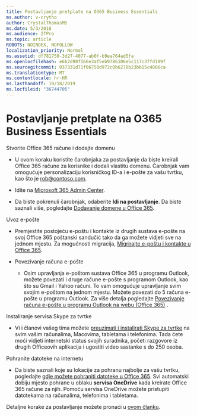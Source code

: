 ```yaml
---
title: Postavljanje pretplate na O365 Business Essentials
ms.author: v-crytho
author: CrystalThomasMS
ms.date: 5/3/2018
ms.audience: ITPro
ms.topic: article
ROBOTS: NOINDEX, NOFOLLOW
localization_priority: Normal
ms.assetid: df781750-3d27-4077-ab0f-b9ea764ad5fa
ms.openlocfilehash: e6b2d98f166e3af5eb9786106e5c117c3ffd109f
ms.sourcegitcommit: 037331d71f06750d972c0b6278b23bb15c4806ca
ms.translationtype: MT
ms.contentlocale: hr-HR
ms.lasthandoff: 10/18/2019
ms.locfileid: "36744705"
---
```

# <a name="setting-up-your-o365-business-essentials-subscription"></a>Postavljanje pretplate na O365 Business Essentials

Stvorite Office 365 račune i dodajte domenu
  
- U ovom koraku koristite čarobnjaka za postavljanje da biste kreirali Office 365 račune za korisnike i dodali vlastitu domenu. Čarobnjak vam omogućuje personalizaciju korisničkog ID-a i e-pošte za vašu tvrtku, kao što je [rob@contoso.com](mailto:rob@contoso.com).
    
- Idite na [Microsoft 365 Admin Center](https://login.partner.microsoftonline.cn/).
    
- Da biste pokrenuli čarobnjak, odaberite **Idi na postavljanje**. Da biste saznali više, pogledajte [Dodavanje domene u Office 365](https://docs.microsoft.com/office365/admin/setup/add-domain).
    
Uvoz e-pošte
  
- Premjestite postojeću e-poštu i kontakte iz drugih sustava e-pošte na svoj Office 365 poštanski sandučić tako da ga možete vidjeti sve na jednom mjestu. Za mogućnosti migracija, [Migrirajte e-poštu i kontakte u Office 365](https://docs.microsoft.com/office365/admin/setup/migrate-email-and-contacts-admin).
    
- Povezivanje računa e-pošte
    
  - Osim upravljanja e-poštom sustava Office 365 u programu Outlook, možete povezati i druge račune e-pošte s programom Outlook, kao što su Gmail i Yahoo računi. To vam omogućuje upravljanje svim svojim e-poštom na jednom mjestu. Možete povezati do 5 računa e-pošte u programu Outlook. Za više detalja pogledajte [Povezivanje računa e-pošte u programu Outlook na webu (Office 365)](https://support.office.com/Article/Connect-email-accounts-in-Outlook-on-the-web-Office-365-d7012ff0-924f-4f78-8aca-c3912d886c4d) . 
    
Instaliranje servisa Skype za tvrtke
  
- Vi i članovi vašeg tima možete [preuzimati i instalirati Skype za tvrtke](https://support.office.com/Article/download-and-install-Skype-for-Business-8a0d4da8-9d58-44f9-9759-5c8f340cb3fb) na svim vašim računalima, Macovima, tabletama i telefonima. Tada ćete moći vidjeti internetski status svojih suradnika, početi razgovore iz drugih Officeovih aplikacija i ugostiti video sastanke s do 250 osoba. 
    
Pohranite datoteke na internetu
  
- Da biste saznali koje su lokacije za pohranu najbolje za vašu tvrtku, pogledajte [gdje možete pohraniti datoteke u Office 365](https://support.office.com/article/c7c20284-bc94-47f4-9728-d28e9daf0790.aspx). Svi automatski dobiju mjesto pohrane u oblaku **servisa OneDrive** kada kreirate Office 365 račune za njih. Pomoću servisa OneDrive možete pristupiti datotekama na računalima, telefonima i tabletama. 
    
Detaljne korake za postavljanje možete pronaći u [ovom članku](https://docs.microsoft.com/office365/admin/setup/setup).
  

